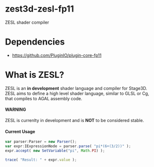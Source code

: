 zest3d-zesl-fp11
================

ZESL shader compiler

Dependencies
============

* https://github.com/PluginIO/plugin-core-fp11

What is ZESL?
=============

ZESL is an **in development** shader language and compiler for Stage3D. ZESL aims to define a high level shader language, similar to GLSL or Cg, that compiles to AGAL assembly code.

#### WARNING

ZESL is currenlty in development and is **NOT** to be considered stable.

#### Current Usage

```javascript
var parser:Parser = new Parser();
var expr:IExpressionNode = parser.parse( "pi*(6+(3/2))" );
expr.accept( new SetVariable("pi", Math.PI) );
			
trace( "Result: " + expr.value );
```
